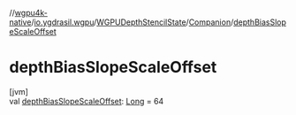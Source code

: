 //[wgpu4k-native](../../../../index.md)/[io.ygdrasil.wgpu](../../index.md)/[WGPUDepthStencilState](../index.md)/[Companion](index.md)/[depthBiasSlopeScaleOffset](depth-bias-slope-scale-offset.md)

# depthBiasSlopeScaleOffset

[jvm]\
val [depthBiasSlopeScaleOffset](depth-bias-slope-scale-offset.md): [Long](https://kotlinlang.org/api/core/kotlin-stdlib/kotlin/-long/index.html) = 64